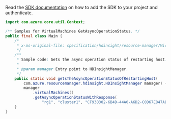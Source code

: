 Read the [SDK documentation](https://github.com/Azure/azure-sdk-for-java/blob/azure-resourcemanager-hdinsight_1.0.0-beta.5/sdk/hdinsight/azure-resourcemanager-hdinsight/README.md) on how to add the SDK to your project and authenticate.

```java
import com.azure.core.util.Context;

/** Samples for VirtualMachines GetAsyncOperationStatus. */
public final class Main {
    /*
     * x-ms-original-file: specification/hdinsight/resource-manager/Microsoft.HDInsight/stable/2021-06-01/examples/GetRestartHostsAsyncOperationStatus.json
     */
    /**
     * Sample code: Gets the async operation status of restarting host.
     *
     * @param manager Entry point to HDInsightManager.
     */
    public static void getsTheAsyncOperationStatusOfRestartingHost(
        com.azure.resourcemanager.hdinsight.HDInsightManager manager) {
        manager
            .virtualMachines()
            .getAsyncOperationStatusWithResponse(
                "rg1", "cluster1", "CF938302-6B4D-44A0-A6D2-C0D67E847AEC", Context.NONE);
    }
}
```
